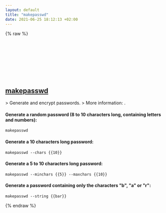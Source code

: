 ```yaml
---
layout: default
title: "makepasswd"
date: 2021-06-25 18:12:13 +02:00
---
```

{% raw %}
<h2 id="makepasswd">
  <a href="/en/common/makepasswd.html">makepasswd</a> <a href="#makepasswd"><svg class="icon">
    <use href="/assets/images/unicode_sprite.svg#link" />
  </svg></a>
</h2>
> Generate and encrypt passwords.
> More information: <https://manpages.debian.org/stretch/makepasswd/makepasswd.1.en.html>.

#### Generate a random password (8 to 10 characters long, containing letters and numbers):
```shell
makepasswd
```
#### Generate a 10 characters long password:
```shell
makepasswd --chars {{10}}
```
#### Generate a 5 to 10 characters long password:
```shell
makepasswd --minchars {{5}} --maxchars {{10}}
```
#### Generate a password containing only the characters "b", "a" or "r":
```shell
makepasswd --string {{bar}}
```
{% endraw %}